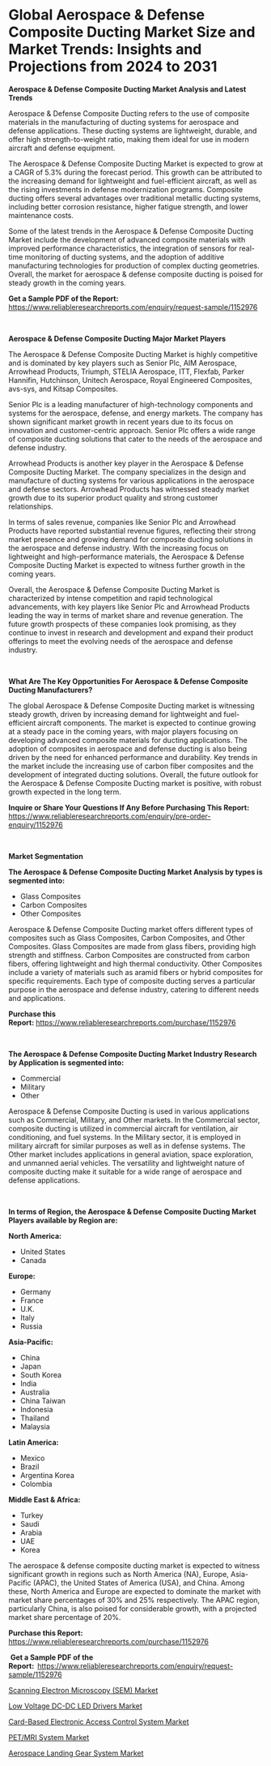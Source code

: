 <p><h1>Global Aerospace & Defense Composite Ducting Market Size and Market Trends: Insights and Projections from 2024 to 2031</h1></p><p><strong>Aerospace & Defense Composite Ducting Market Analysis and Latest Trends</strong></p>
<p><p>Aerospace & Defense Composite Ducting refers to the use of composite materials in the manufacturing of ducting systems for aerospace and defense applications. These ducting systems are lightweight, durable, and offer high strength-to-weight ratio, making them ideal for use in modern aircraft and defense equipment.</p><p>The Aerospace & Defense Composite Ducting Market is expected to grow at a CAGR of 5.3% during the forecast period. This growth can be attributed to the increasing demand for lightweight and fuel-efficient aircraft, as well as the rising investments in defense modernization programs. Composite ducting offers several advantages over traditional metallic ducting systems, including better corrosion resistance, higher fatigue strength, and lower maintenance costs.</p><p>Some of the latest trends in the Aerospace & Defense Composite Ducting Market include the development of advanced composite materials with improved performance characteristics, the integration of sensors for real-time monitoring of ducting systems, and the adoption of additive manufacturing technologies for production of complex ducting geometries. Overall, the market for aerospace & defense composite ducting is poised for steady growth in the coming years.</p></p>
<p><strong>Get a Sample PDF of the Report:&nbsp;</strong> <a href="https://www.reliableresearchreports.com/enquiry/request-sample/1152976">https://www.reliableresearchreports.com/enquiry/request-sample/1152976</a></p>
<p>&nbsp;</p>
<p><strong>Aerospace & Defense Composite Ducting Major Market Players</strong></p>
<p><p>The Aerospace & Defense Composite Ducting Market is highly competitive and is dominated by key players such as Senior Plc, AIM Aerospace, Arrowhead Products, Triumph, STELIA Aerospace, ITT, Flexfab, Parker Hannifin, Hutchinson, Unitech Aerospace, Royal Engineered Composites, avs-sys, and Kitsap Composites.</p><p>Senior Plc is a leading manufacturer of high-technology components and systems for the aerospace, defense, and energy markets. The company has shown significant market growth in recent years due to its focus on innovation and customer-centric approach. Senior Plc offers a wide range of composite ducting solutions that cater to the needs of the aerospace and defense industry.</p><p>Arrowhead Products is another key player in the Aerospace & Defense Composite Ducting Market. The company specializes in the design and manufacture of ducting systems for various applications in the aerospace and defense sectors. Arrowhead Products has witnessed steady market growth due to its superior product quality and strong customer relationships.</p><p>In terms of sales revenue, companies like Senior Plc and Arrowhead Products have reported substantial revenue figures, reflecting their strong market presence and growing demand for composite ducting solutions in the aerospace and defense industry. With the increasing focus on lightweight and high-performance materials, the Aerospace & Defense Composite Ducting Market is expected to witness further growth in the coming years.</p><p>Overall, the Aerospace & Defense Composite Ducting Market is characterized by intense competition and rapid technological advancements, with key players like Senior Plc and Arrowhead Products leading the way in terms of market share and revenue generation. The future growth prospects of these companies look promising, as they continue to invest in research and development and expand their product offerings to meet the evolving needs of the aerospace and defense industry.</p></p>
<p>&nbsp;</p>
<p><strong>What Are The Key Opportunities For Aerospace & Defense Composite Ducting Manufacturers?</strong></p>
<p><p>The global Aerospace & Defense Composite Ducting market is witnessing steady growth, driven by increasing demand for lightweight and fuel-efficient aircraft components. The market is expected to continue growing at a steady pace in the coming years, with major players focusing on developing advanced composite materials for ducting applications. The adoption of composites in aerospace and defense ducting is also being driven by the need for enhanced performance and durability. Key trends in the market include the increasing use of carbon fiber composites and the development of integrated ducting solutions. Overall, the future outlook for the Aerospace & Defense Composite Ducting market is positive, with robust growth expected in the long term.</p></p>
<p><strong>Inquire or Share Your Questions If Any Before Purchasing This Report:</strong> <a href="https://www.reliableresearchreports.com/enquiry/pre-order-enquiry/1152976">https://www.reliableresearchreports.com/enquiry/pre-order-enquiry/1152976</a></p>
<p>&nbsp;</p>
<p><strong>Market Segmentation</strong></p>
<p><strong>The Aerospace & Defense Composite Ducting Market Analysis by types is segmented into:</strong></p>
<p><ul><li>Glass Composites</li><li>Carbon Composites</li><li>Other Composites</li></ul></p>
<p><p>Aerospace & Defense Composite Ducting market offers different types of composites such as Glass Composites, Carbon Composites, and Other Composites. Glass Composites are made from glass fibers, providing high strength and stiffness. Carbon Composites are constructed from carbon fibers, offering lightweight and high thermal conductivity. Other Composites include a variety of materials such as aramid fibers or hybrid composites for specific requirements. Each type of composite ducting serves a particular purpose in the aerospace and defense industry, catering to different needs and applications.</p></p>
<p><strong>Purchase this Report:&nbsp;</strong><a href="https://www.reliableresearchreports.com/purchase/1152976">https://www.reliableresearchreports.com/purchase/1152976</a></p>
<p>&nbsp;</p>
<p><strong>The Aerospace & Defense Composite Ducting Market Industry Research by Application is segmented into:</strong></p>
<p><ul><li>Commercial</li><li>Military</li><li>Other</li></ul></p>
<p><p>Aerospace & Defense Composite Ducting is used in various applications such as Commercial, Military, and Other markets. In the Commercial sector, composite ducting is utilized in commercial aircraft for ventilation, air conditioning, and fuel systems. In the Military sector, it is employed in military aircraft for similar purposes as well as in defense systems. The Other market includes applications in general aviation, space exploration, and unmanned aerial vehicles. The versatility and lightweight nature of composite ducting make it suitable for a wide range of aerospace and defense applications.</p></p>
<p>&nbsp;</p>
<p><strong>In terms of Region, the Aerospace & Defense Composite Ducting Market Players available by Region are:</strong></p>
<p>
    <p> <strong> North America: </strong>
        <ul>
            <li>United States</li>
            <li>Canada</li>
        </ul>
        </p> 
    <p> <strong> Europe: </strong>
        <ul>
            <li>Germany</li>
            <li>France</li>
            <li>U.K.</li>
            <li>Italy</li>
            <li>Russia</li>
        </ul>
        </p> 
    <p> <strong> Asia-Pacific: </strong>
        <ul>
            <li>China</li>
            <li>Japan</li>
            <li>South Korea</li>
            <li>India</li>
            <li>Australia</li>
            <li>China Taiwan</li>
            <li>Indonesia</li>
            <li>Thailand</li>
            <li>Malaysia</li>
        </ul>
        </p> 
    <p> <strong> Latin America: </strong>
        <ul>
            <li>Mexico</li>
            <li>Brazil</li>
            <li>Argentina Korea</li>
            <li>Colombia</li>
        </ul>
        </p> 
    <p> <strong> Middle East & Africa: </strong>
        <ul>
            <li>Turkey</li>
            <li>Saudi</li>
            <li>Arabia</li>
            <li>UAE</li>
            <li>Korea</li>
        </ul>
    </p>
    </p>
<p><p>The aerospace & defense composite ducting market is expected to witness significant growth in regions such as North America (NA), Europe, Asia-Pacific (APAC), the United States of America (USA), and China. Among these, North America and Europe are expected to dominate the market with market share percentages of 30% and 25% respectively. The APAC region, particularly China, is also poised for considerable growth, with a projected market share percentage of 20%.</p></p>
<p><strong>Purchase this Report: </strong><a href="https://www.reliableresearchreports.com/purchase/1152976">https://www.reliableresearchreports.com/purchase/1152976</a></p>
<p>&nbsp;<strong>Get a Sample PDF of the Report:&nbsp;&nbsp;</strong><a href="https://www.reliableresearchreports.com/enquiry/request-sample/1152976">https://www.reliableresearchreports.com/enquiry/request-sample/1152976</a></p>
<p><strong></strong></p>
<p><p><a href="https://medium.com/@anthonybryant71/scanning-electron-microscopy-sem-market-size-reveals-the-best-marketing-channels-in-global-2ab6fc18fa2e">Scanning Electron Microscopy (SEM) Market</a></p><p><a href="https://github.com/suaretopek9/Market-Research-Report-List-1/blob/main/low-voltage-dc-dc-led-drivers-market.md">Low Voltage DC-DC LED Drivers Market</a></p><p><a href="https://medium.com/@anthonybryant71/card-based-electronic-access-control-system-market-insight-market-trends-growth-forecasted-from-671d19c4af97">Card-Based Electronic Access Control System Market</a></p><p><a href="https://github.com/moyahfrancoestellec51j635wcx/Market-Research-Report-List-1/blob/main/petmri-system-market.md">PET/MRI System Market</a></p><p><a href="https://medium.com/@anthonybryant71/aerospace-landing-gear-system-market-furnishes-information-on-market-share-market-trends-and-b88bb8b5d58c">Aerospace Landing Gear System Market</a></p></p>